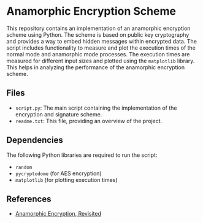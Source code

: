# Anamorphic Encryption Scheme

This repository contains an implementation of an anamorphic encryption scheme using Python. The scheme is based on public key cryptography and provides a way to embed hidden messages within encrypted data.
The script includes functionality to measure and plot the execution times of the normal mode and anamorphic mode processes. The execution times are measured for different input sizes and plotted using the `matplotlib` library. This helps in analyzing the performance of the anamorphic encryption scheme.

## Files

- `script.py`: The main script containing the implementation of the encryption and signature scheme.
- `readme.txt`: This file, providing an overview of the project.

## Dependencies

The following Python libraries are required to run the script:

- `random`
- `pycryptodome` (for AES encryption)
- `matplotlib` (for plotting execution times)

## References

- [Anamorphic Encryption, Revisited](https://eprint.iacr.org/2023/249.pdf)